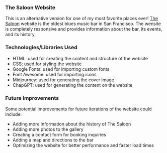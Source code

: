 <h3>The Saloon Website</h3>
<p>This is an alternative version for one of my most favorite places ever! <a href="https://www.sfblues.net/Saloon.html">The Saloon</a> website is the oldest blues music bar in San Francisco. The wensite is completely responsive and provides information about the bar, its events, and its history.</p>
<h3>Technologies/Libraries Used</h3>
<ul>
  <li>HTML: used for creating the content and structure of the website</li>
  <li>CSS: used for styling the website</li>
  <li>Google Fonts: used for importing custom fonts</li>
  <li>Font Awesome: used for importing icons</li>
  <li>Midjourney: used for generating the cover image</li>
  <li>ChapGPT: used for generating the content on the website
</ul>
<h3>Future Improvements</h3>
<p>Some potential improvements for future iterations of the website could include:</p>
<ul>
  <li>Adding more information about the history of The Saloon</li>
  <li>Adding more photos to the gallery</li>
  <li>Creating a contact form for booking inquiries</li>
  <li>Adding a map and directions to the bar</li>
  <li>Optimizing the website for better performance and faster load times</li>
</ul>
